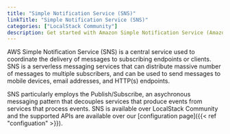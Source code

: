 ```yaml
---
title: "Simple Notification Service (SNS)"
linkTitle: "Simple Notification Service (SNS)"
categories: ["LocalStack Community"]
description: Get started with Amazon Simple Notification Service (Amazon SNS)
---
```


AWS Simple Notification Service (SNS) is a central service used to coordinate the delivery of messages to subscribing endpoints or clients. SNS is a serverless messaging services that can distribute massive number of messages to multiple subscribers, and can be used to send messages to mobile devices, email addresses, and HTTP(s) endpoints.

SNS particularly employs the Publish/Subscribe, an asychronous messaging pattern that decouples services that produce events from services that process events. SNS is available over LocalStack Community and the supported APIs are available over our [configuration page]({{< ref "configuation" >}}).
